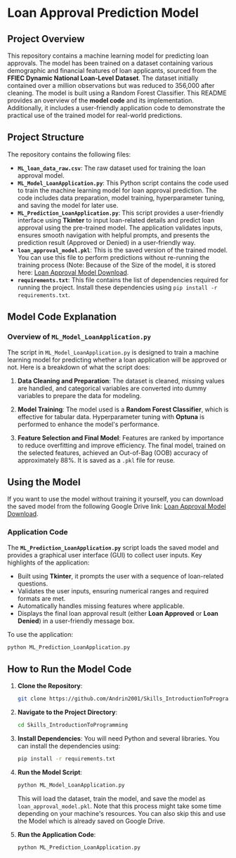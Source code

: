 # Loan Approval Prediction Model

## Project Overview
This repository contains a machine learning model for predicting loan approvals. The model has been trained on a dataset containing various demographic and financial features of loan applicants, sourced from the **FFIEC Dynamic National Loan-Level Dataset**. The dataset initially contained over a million observations but was reduced to 356,000 after cleaning. The model is built using a Random Forest Classifier. This README provides an overview of the **model code** and its implementation. Additionally, it includes a user-friendly application code to demonstrate the practical use of the trained model for real-world predictions.

## Project Structure
The repository contains the following files:
- **`ML_loan_data_raw.csv`**: The raw dataset used for training the loan approval model.
- **`ML_Model_LoanApplication.py`**: This Python script contains the code used to train the machine learning model for loan approval prediction. The code includes data preparation, model training, hyperparameter tuning, and saving the model for later use.
- **`ML_Prediction_LoanApplication.py`**: This script provides a user-friendly interface using **Tkinter** to input loan-related details and predict loan approval using the pre-trained model. The application validates inputs, ensures smooth navigation with helpful prompts, and presents the prediction result (Approved or Denied) in a user-friendly way.
- **`loan_approval_model.pkl`**: This is the saved version of the trained model. You can use this file to perform predictions without re-running the training process (Note: Because of the Size of the model, it is stored here: [Loan Approval Model Download](https://drive.google.com/drive/folders/153e2WTSyO3oGWIFiPiRa0JXU1-5CJiU4?usp=drive_link).
- **`requirements.txt`**: This file contains the list of dependencies required for running the project. Install these dependencies using `pip install -r requirements.txt`.

## Model Code Explanation
### Overview of `ML_Model_LoanApplication.py`
The script in `ML_Model_LoanApplication.py` is designed to train a machine learning model for predicting whether a loan application will be approved or not. Here is a breakdown of what the script does:

1. **Data Cleaning and Preparation**: The dataset is cleaned, missing values are handled, and categorical variables are converted into dummy variables to prepare the data for modeling.

2. **Model Training**: The model used is a **Random Forest Classifier**, which is effective for tabular data. Hyperparameter tuning with **Optuna** is performed to enhance the model's performance.

3. **Feature Selection and Final Model**: Features are ranked by importance to reduce overfitting and improve efficiency. The final model, trained on the selected features, achieved an Out-of-Bag (OOB) accuracy of approximately 88%. It is saved as a `.pkl` file for reuse.

## Using the Model
If you want to use the model without training it yourself, you can download the saved model from the following Google Drive link: [Loan Approval Model Download](https://drive.google.com/drive/folders/153e2WTSyO3oGWIFiPiRa0JXU1-5CJiU4?usp=drive_link).

### Application Code
The **`ML_Prediction_LoanApplication.py`** script loads the saved model and provides a graphical user interface (GUI) to collect user inputs. Key highlights of the application:
- Built using **Tkinter**, it prompts the user with a sequence of loan-related questions.
- Validates the user inputs, ensuring numerical ranges and required formats are met.
- Automatically handles missing features where applicable.
- Displays the final loan approval result (either **Loan Approved** or **Loan Denied**) in a user-friendly message box.

To use the application:
```sh
python ML_Prediction_LoanApplication.py
```

## How to Run the Model Code
1. **Clone the Repository**:
   ```sh
   git clone https://github.com/Andrin2001/Skills_IntroductionToProgramming.git
   ```
2. **Navigate to the Project Directory**:
   ```sh
   cd Skills_IntroductionToProgramming
   ```
3. **Install Dependencies**:
   You will need Python and several libraries. You can install the dependencies using:
   ```sh
   pip install -r requirements.txt
   ```
4. **Run the Model Script**:
   ```sh
   python ML_Model_LoanApplication.py
   ```
   This will load the dataset, train the model, and save the model as `loan_approval_model.pkl`. Note that this process might take some time depending on your machine's resources.
   You can also skip this and use the Model which is already saved on Google Drive.

5. **Run the Application Code**:
   ```sh
   python ML_Prediction_LoanApplication.py
   ```


